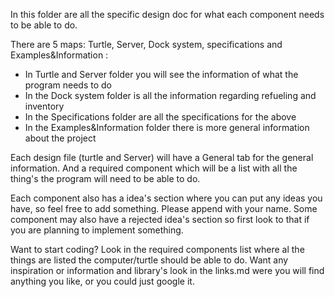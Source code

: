 In this folder are all the specific design doc for what each component needs to be able to do.

There are 5 maps: Turtle, Server, Dock system, specifications and Examples&Information :
* In Turtle and Server folder you will see the information of what the program needs to do
* In the Dock system folder is all the information regarding refueling and inventory
* In the Specifications folder are all the specifications for the above
* In the Examples&Information folder there is more general information about the project


Each design file (turtle and Server) will have a General tab for the general information. 
And a required component which will be a list with all the thing's the program will need to be able to do.

Each component also has a idea's section where you can put any ideas you have, so feel free to add something. Please append with your name.
Some component may also have a rejected idea's section so first look to that if you are planning to implement something.


Want to start coding? Look in the required components list where al the things are listed the computer/turtle should be able to do.
Want any inspiration or information and library's look in the links.md were you will find anything you like, or you could just google it.